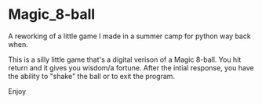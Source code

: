 # Magic_8-ball
A reworking of a little game I made in a summer camp for python way back when.

This is a silly little game that's a digital verison of a Magic 8-ball.
You hit return and it gives you wisdom/a fortune. After the intial response, you have the ability to "shake" the ball or to exit the program.

Enjoy
